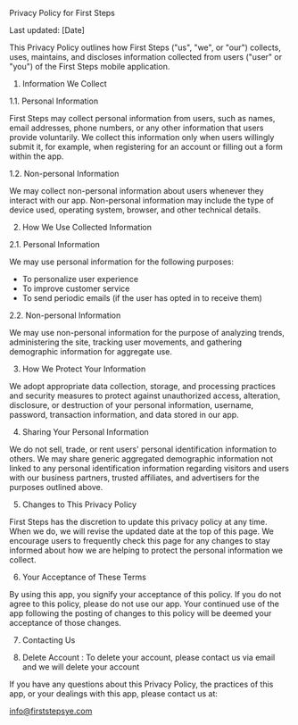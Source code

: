 Privacy Policy for First Steps

Last updated: [Date]

This Privacy Policy outlines how First Steps ("us", "we", or "our") collects, uses, maintains, and discloses information collected from users ("user" or "you") of the First Steps mobile application.

1. Information We Collect

1.1. Personal Information

First Steps may collect personal information from users, such as names, email addresses, phone numbers, or any other information that users provide voluntarily. We collect this information only when users willingly submit it, for example, when registering for an account or filling out a form within the app.

1.2. Non-personal Information

We may collect non-personal information about users whenever they interact with our app. Non-personal information may include the type of device used, operating system, browser, and other technical details.

2. How We Use Collected Information

2.1. Personal Information

We may use personal information for the following purposes:
- To personalize user experience
- To improve customer service
- To send periodic emails (if the user has opted in to receive them)

2.2. Non-personal Information

We may use non-personal information for the purpose of analyzing trends, administering the site, tracking user movements, and gathering demographic information for aggregate use.

3. How We Protect Your Information

We adopt appropriate data collection, storage, and processing practices and security measures to protect against unauthorized access, alteration, disclosure, or destruction of your personal information, username, password, transaction information, and data stored in our app.

4. Sharing Your Personal Information

We do not sell, trade, or rent users' personal identification information to others. We may share generic aggregated demographic information not linked to any personal identification information regarding visitors and users with our business partners, trusted affiliates, and advertisers for the purposes outlined above.

5. Changes to This Privacy Policy

First Steps has the discretion to update this privacy policy at any time. When we do, we will revise the updated date at the top of this page. We encourage users to frequently check this page for any changes to stay informed about how we are helping to protect the personal information we collect.

6. Your Acceptance of These Terms

By using this app, you signify your acceptance of this policy. If you do not agree to this policy, please do not use our app. Your continued use of the app following the posting of changes to this policy will be deemed your acceptance of those changes.

7. Contacting Us

  
8. Delete Account : To delete your account, please contact us via email and we will delete your account



If you have any questions about this Privacy Policy, the practices of this app, or your dealings with this app, please contact us at:


info@firststepsye.com


